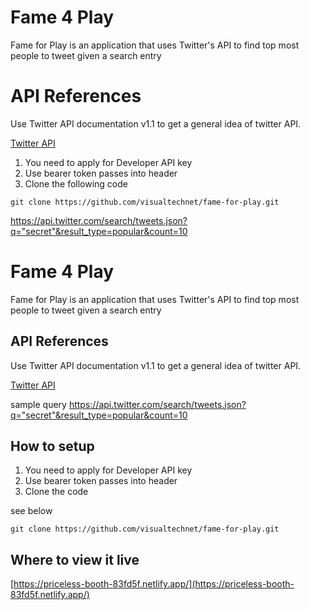 # Fame 4 Play

Fame for Play is an application that uses Twitter's API to find top most people to tweet given a search entry

# API References
Use Twitter API documentation v1.1 to get a general idea of twitter API.

[Twitter API](https://developer.twitter.com/en/docs/twitter-api/v1)

1. You need to apply for Developer API key
2. Use bearer token passes into header
3. Clone the following code

`
git clone https://github.com/visualtechnet/fame-for-play.git
`

https://api.twitter.com/search/tweets.json?q="secret"&result_type=popular&count=10
# Fame 4 Play

Fame for Play is an application that uses Twitter's API to find top most people to tweet given a search entry

## API References
Use Twitter API documentation v1.1 to get a general idea of twitter API.

[Twitter API](https://developer.twitter.com/en/docs/twitter-api/v1)

sample query
https://api.twitter.com/search/tweets.json?q="secret"&result_type=popular&count=10


## How to setup

1. You need to apply for Developer API key
2. Use bearer token passes into header
3. Clone the code

see below

`
git clone https://github.com/visualtechnet/fame-for-play.git
`

## Where to view it live
[https://priceless-booth-83fd5f.netlify.app/](https://priceless-booth-83fd5f.netlify.app/)